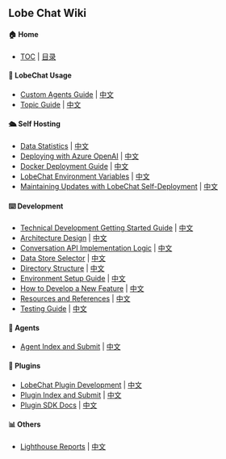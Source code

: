 ## Lobe Chat Wiki

#### 🏠 Home

- [TOC](Home) | [目录](Home)

<!-- DOCS LIST -->

#### 🤯 LobeChat Usage

- [Custom Agents Guide](https://github.com/lobehub/lobe-chat/wiki/Usage-Agents) | [中文](https://github.com/lobehub/lobe-chat/wiki/Usage-Agents)
- [Topic Guide](https://github.com/lobehub/lobe-chat/wiki/Usage-Topics) | [中文](https://github.com/lobehub/lobe-chat/wiki/Usage-Topics)

#### 🛳 Self Hosting

- [Data Statistics](https://github.com/lobehub/lobe-chat/wiki/Analytics) | [中文](https://github.com/lobehub/lobe-chat/wiki/Analytics)
- [Deploying with Azure OpenAI](https://github.com/lobehub/lobe-chat/wiki/Deploy-with-Azure-OpenAI) | [中文](https://github.com/lobehub/lobe-chat/wiki/Deploy-with-Azure-OpenAI)
- [Docker Deployment Guide](https://github.com/lobehub/lobe-chat/wiki/Docker-Deployment) | [中文](https://github.com/lobehub/lobe-chat/wiki/Docker-Deployment)
- [LobeChat Environment Variables](https://github.com/lobehub/lobe-chat/wiki/Environment-Variable) | [中文](https://github.com/lobehub/lobe-chat/wiki/Environment-Variable)
- [Maintaining Updates with LobeChat Self-Deployment](https://github.com/lobehub/lobe-chat/wiki/Upstream-Sync) | [中文](https://github.com/lobehub/lobe-chat/wiki/Upstream-Sync)

#### ⌨️ Development

- [Technical Development Getting Started Guide](https://github.com/lobehub/lobe-chat/wiki/index) | [中文](https://github.com/lobehub/lobe-chat/wiki/index)
- [Architecture Design](https://github.com/lobehub/lobe-chat/wiki/Architecture) | [中文](https://github.com/lobehub/lobe-chat/wiki/Architecture)
- [Conversation API Implementation Logic](https://github.com/lobehub/lobe-chat/wiki/Chat-API) | [中文](https://github.com/lobehub/lobe-chat/wiki/Chat-API)
- [Data Store Selector](https://github.com/lobehub/lobe-chat/wiki/Data-Store-Selectors) | [中文](https://github.com/lobehub/lobe-chat/wiki/Data-Store-Selectors)
- [Directory Structure](https://github.com/lobehub/lobe-chat/wiki/Folder-Structure) | [中文](https://github.com/lobehub/lobe-chat/wiki/Folder-Structure)
- [Environment Setup Guide](https://github.com/lobehub/lobe-chat/wiki/Steup-Development) | [中文](https://github.com/lobehub/lobe-chat/wiki/Steup-Development)
- [How to Develop a New Feature](https://github.com/lobehub/lobe-chat/wiki/Feature-Development) | [中文](https://github.com/lobehub/lobe-chat/wiki/Feature-Development)
- [Resources and References](https://github.com/lobehub/lobe-chat/wiki/Resources) | [中文](https://github.com/lobehub/lobe-chat/wiki/Resources)
- [Testing Guide](https://github.com/lobehub/lobe-chat/wiki/Test) | [中文](https://github.com/lobehub/lobe-chat/wiki/Test)

#### 🤖 Agents

- [Agent Index and Submit](https://github.com/lobehub/lobe-chat-agents) | [中文](https://github.com/lobehub/lobe-chat-agents/blob/main/README.zh-CN.md)

#### 🧩 Plugins

- [LobeChat Plugin Development](https://github.com/lobehub/lobe-chat/wiki/Plugin-Development) | [中文](https://github.com/lobehub/lobe-chat/wiki/Plugin-Development)
- [Plugin Index and Submit](https://github.com/lobehub/lobe-chat-plugins) | [中文](https://github.com/lobehub/lobe-chat-plugins/blob/main/README.zh-CN.md)
- [Plugin SDK Docs](https://chat-plugin-sdk.lobehub.com) | [中文](https://chat-plugin-sdk.lobehub.com)

#### 📊 Others

- [Lighthouse Reports](https://github.com/lobehub/lobe-chat/wiki/Lighthouse) | [中文](https://github.com/lobehub/lobe-chat/wiki/Lighthouse)

 <!-- DOCS LIST -->

<!-- LINK GROUP -->
